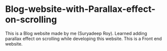 # Blog-website-with-Parallax-effect-on-scrolling
This is a Blog website made by me (Suryadeep Roy). Learned adding parallax effect on scrolling while developing this website. This is a Front end website.
